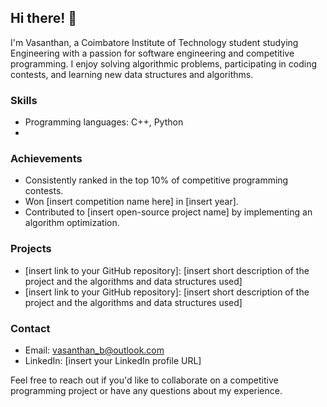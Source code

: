 ## Hi there! 👋

I'm Vasanthan, a Coimbatore Institute of Technology student studying Engineering with a passion for software engineering and competitive programming. I enjoy solving algorithmic problems, participating in coding contests, and learning new data structures and algorithms.

### Skills

- Programming languages: C++, Python
- 

### Achievements

- Consistently ranked in the top 10% of competitive programming contests.
- Won [insert competition name here] in [insert year].
- Contributed to [insert open-source project name] by implementing an algorithm optimization.

### Projects

- [insert link to your GitHub repository]: [insert short description of the project and the algorithms and data structures used]
- [insert link to your GitHub repository]: [insert short description of the project and the algorithms and data structures used]

### Contact

- Email: vasanthan_b@outlook.com
- LinkedIn: [insert your LinkedIn profile URL]

Feel free to reach out if you'd like to collaborate on a competitive programming project or have any questions about my experience.